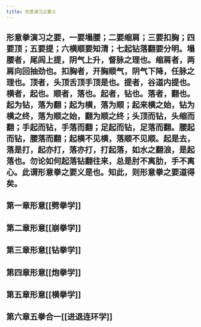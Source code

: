 ```yaml
---
title: 形意演习之要义
---
```


## 形意拳演习之要，一要塌腰；二要缩肩；三要扣胸；四要顶；五要提；六横顺要知清；七起钻落翻要分明。塌腰者，尾闾上提，阴气上升，督脉之理也。缩肩者，两肩向回抽劲也。扣胸者，开胸顺气，阴气下降，任脉之理也。顶者，头顶舌顶手顶是也。提者，谷道内提也。横者，起也。顺者，落也。起者，钻也。落者，翻也。起为钻，落为翻；起为横，落为顺；起来横之始，钻为横之终，落为顺之始，翻为顺之终；头顶而钻，头缩而翻；手起而钻，手落而翻；足起而钻，足落而翻。腰起而钻，腰落而翻；起横不见横，落顺不见顺。起是去，落是打，起亦打，落亦打，打起落，如水之翻浪，是起落也。勿论如何起落钻翻往来，总是肘不离肋，手不离心。此谓形意拳之要义是也。知此，则形意拳之要道得矣。

 
## 第一章形意[[劈拳学]]
## 第二章形意[[崩拳学]]
## 第三章形意[[钻拳学]]
## 第四章形意[[炮拳学]]
## 第五章形意[[横拳学]]
## 第六章五拳合一[[进退连环学]]
##
